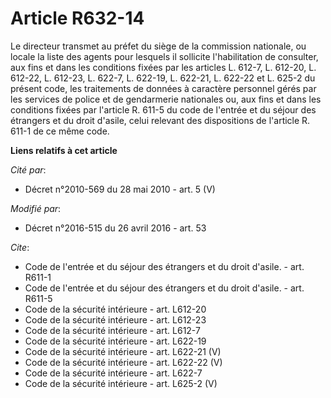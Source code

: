 # Article R632-14

Le directeur transmet au préfet du siège de la commission nationale, ou locale la liste des agents pour lesquels il sollicite
l'habilitation de consulter, aux fins et dans les conditions fixées par les articles L. 612-7, L. 612-20, L. 612-22, L.
612-23, L. 622-7, L. 622-19, L. 622-21, L. 622-22 et L. 625-2 du présent code, les traitements de données à caractère
personnel gérés par les services de police et de gendarmerie nationales ou, aux fins et dans les conditions fixées par
l'article R. 611-5 du code de l'entrée et du séjour des étrangers et du droit d'asile, celui relevant des dispositions de
l'article R. 611-1 de ce même code.

**Liens relatifs à cet article**

_Cité par_:

  - Décret n°2010-569 du 28 mai 2010 - art. 5 (V)

_Modifié par_:

  - Décret n°2016-515 du 26 avril 2016 - art. 53

_Cite_:

  - Code de l'entrée et du séjour des étrangers et du droit d'asile. - art. R611-1
  - Code de l'entrée et du séjour des étrangers et du droit d'asile. - art. R611-5
  - Code de la sécurité intérieure - art. L612-20
  - Code de la sécurité intérieure - art. L612-23
  - Code de la sécurité intérieure - art. L612-7
  - Code de la sécurité intérieure - art. L622-19
  - Code de la sécurité intérieure - art. L622-21 (V)
  - Code de la sécurité intérieure - art. L622-22 (V)
  - Code de la sécurité intérieure - art. L622-7
  - Code de la sécurité intérieure - art. L625-2 (V)
